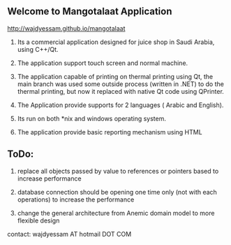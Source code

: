 Welcome to Mangotalaat  Application
------------------------------

http://wajdyessam.github.io/mangotalaat

1) Its a commercial application designed for juice shop in Saudi Arabia, using C++/Qt.

2) The application support touch screen and normal machine.

3) The application capable of printing on thermal printing using Qt, the main branch was used some outside process (written in .NET) to do the thermal printing, but now it replaced with native Qt code using QPrinter.

4) The Application provide supports for 2 languages ( Arabic and English).

5) Its run on both *nix and windows operating system.

6) The application provide basic reporting mechanism using HTML

ToDo:
-------

1) replace all objects passed by value to references or pointers based to increase performance

2) database connection should be opening one time only (not with each operations) to increase the performance

3) change the general architecture from Anemic domain model to more flexible design


contact:
wajdyessam AT hotmail DOT COM

